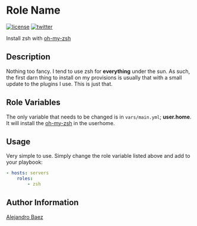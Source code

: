 Role Name
=========
[![license][2i]][2p]
[![twitter][3i]][3p]

Install zsh with [oh-my-zsh][4]

Description
-----------

Nothing too fancy. I tend to use zsh for **everything** under the sun. As such, the first darn thing to install on my provisions is usually that with a small update to the plugins I use. This is just that.

Role Variables
--------------

The only variable that needs to be changed is in `vars/main.yml`; **user.home**. It will install the [oh-my-zsh][4] in the userhome.

Usage
-----

Very simple to use. Simply change the role variable listed above and add to your playbook:

``` yaml
- hosts: servers
    roles:
        - zsh
```

Author Information
------------------

[Alejandro Baez][1]

[1]: https://keybase.io/baez
[2i]: https://img.shields.io/badge/license-BSD_2-green.svg
[2p]: ./LICENSE
[3i]: https://img.shields.io/badge/twitter-a_baez-blue.svg
[3p]: https://twitter.com/a_baez
[4]: https://github.com/robbyrussell/oh-my-zsh
